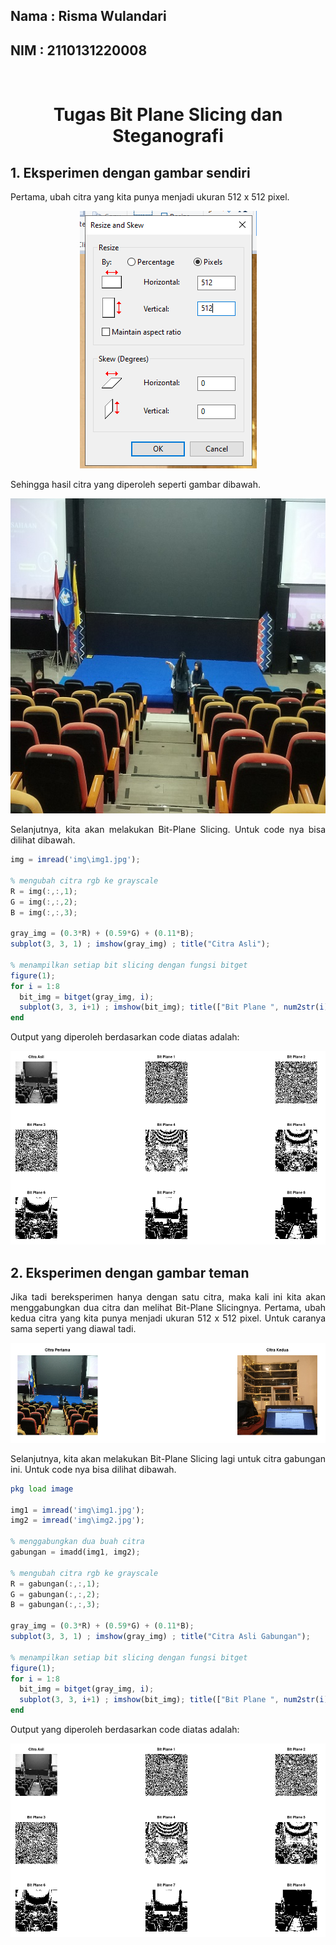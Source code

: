 ## Nama : Risma Wulandari
## NIM : 2110131220008

<br><h1 align="center">Tugas Bit Plane Slicing dan Steganografi</h1>

## 1. Eksperimen dengan gambar sendiri
<p align="justify">Pertama, ubah citra yang kita punya menjadi ukuran 512 x 512 pixel.</p>
<p align="center"><img src="img/langkah1.PNG"></p>
<p align="justify">Sehingga hasil citra yang diperoleh seperti gambar dibawah.</p>
<p align="center"><img src="img/img1.jpg"></p>

<p align="justify">Selanjutnya, kita akan melakukan Bit-Plane Slicing. Untuk code nya bisa dilihat dibawah.</p>

```Octave
img = imread('img\img1.jpg');

% mengubah citra rgb ke grayscale
R = img(:,:,1);
G = img(:,:,2);
B = img(:,:,3);

gray_img = (0.3*R) + (0.59*G) + (0.11*B);
subplot(3, 3, 1) ; imshow(gray_img) ; title("Citra Asli");

% menampilkan setiap bit slicing dengan fungsi bitget
figure(1);
for i = 1:8
  bit_img = bitget(gray_img, i);
  subplot(3, 3, i+1) ; imshow(bit_img); title(["Bit Plane ", num2str(i)]);
end
```

<p align="justify">Output yang diperoleh berdasarkan code diatas adalah:</p>
<p align="center"><img src="img/bitplaneimg.PNG"></p>

## 2. Eksperimen dengan gambar teman
<p align="justify">Jika tadi bereksperimen hanya dengan satu citra, maka kali ini kita akan menggabungkan dua citra dan melihat Bit-Plane Slicingnya. Pertama, ubah kedua citra yang kita punya menjadi ukuran 512 x 512 pixel. Untuk caranya sama seperti yang diawal tadi.</p>
<p align="center"><img src="img/citraasligabungan.PNG"></p>
<p align="justify">Selanjutnya, kita akan melakukan Bit-Plane Slicing lagi untuk citra gabungan ini. Untuk code nya bisa dilihat dibawah.</p>

```Octave
pkg load image

img1 = imread('img\img1.jpg');
img2 = imread('img\img2.jpg');

% menggabungkan dua buah citra
gabungan = imadd(img1, img2);

% mengubah citra rgb ke grayscale
R = gabungan(:,:,1);
G = gabungan(:,:,2);
B = gabungan(:,:,3);

gray_img = (0.3*R) + (0.59*G) + (0.11*B);
subplot(3, 3, 1) ; imshow(gray_img) ; title("Citra Asli Gabungan");

% menampilkan setiap bit slicing dengan fungsi bitget
figure(1);
for i = 1:8
  bit_img = bitget(gray_img, i);
  subplot(3, 3, i+1) ; imshow(bit_img); title(["Bit Plane ", num2str(i)]);
end
```

<p align="justify">Output yang diperoleh berdasarkan code diatas adalah:</p>
<p align="center"><img src="img/bitplaneimg.PNG"></p>